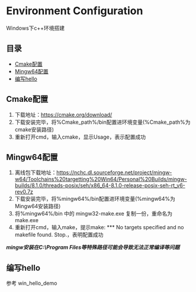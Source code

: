 # Environment Configuration

Windows下c++环境搭建

## 目录
+ [Cmake配置](#Cmake配置)
+ [Mingw64配置](#Mingw64配置)
+ [编写hello](#编写hello)


##  Cmake配置
1. 下载地址：https://cmake.org/download/
2. 下载安装完毕，将%Cmake_path%/bin配置进环境变量(%Cmake_path%为cmake安装路径)
3. 重新打开cmd，输入cmake，显示Usage，表示配置成功

## Mingw64配置
1. 离线包下载地址：https://nchc.dl.sourceforge.net/project/mingw-w64/Toolchains%20targetting%20Win64/Personal%20Builds/mingw-builds/8.1.0/threads-posix/seh/x86_64-8.1.0-release-posix-seh-rt_v6-rev0.7z
2. 下载安装完毕，将%mingw64%/bin配置进环境变量(%mingw64%为Mingw64安装路径)
3. 将%mingw64%/bin 中的 mingw32-make.exe 复制一份，重命名为 make.exe
4. 重新打开cmd，输入make，提示make: *** No targets specified and no makefile found.  Stop.，表明配置成功

***mingw安装在C:\Program Files等特殊路径可能会导致无法正常编译等问题***

## 编写hello
参考 win_hello_demo
